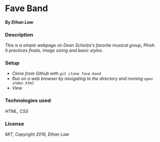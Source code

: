 # Fave Band

#### By _**Ethan Law**_

### Description

_This is a simple webpage on Dean Schelza's favorite musical group, Phish. It practices floats, image sizing and basic styles._

### Setup

* _Clone from Github with `git clone fave-band`_
* _Run on a web browser by navigating to the directory and running `open index.html`_
* _View_

### Technologies used

_HTML, CSS_

### License

_MIT, Copyright 2016, Ethan Law_
